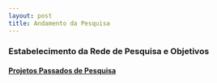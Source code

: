 ```yaml
---
layout: post
title: Andamento da Pesquisa
---
```


### Estabelecimento da Rede de Pesquisa e Objetivos




#### [Projetos Passados de Pesquisa](/pesquisa/pesquisa_passada.html)

